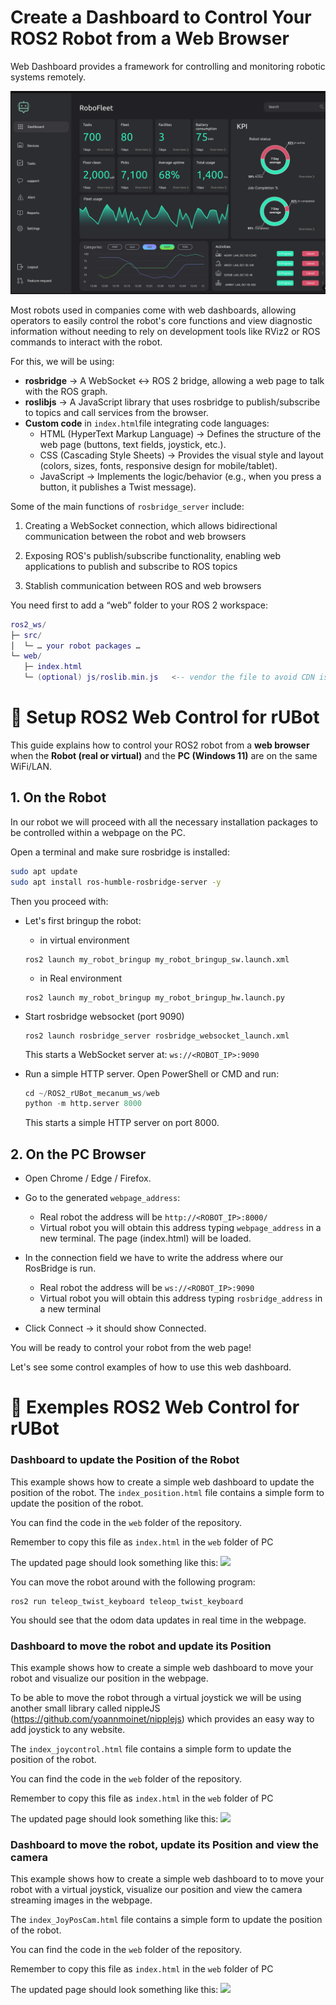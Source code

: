 # Create a Dashboard to Control Your ROS2 Robot from a Web Browser
Web Dashboard provides a framework for controlling and monitoring robotic systems remotely.

![](./Images/06_Web/Dashboard.png)

Most robots used in companies come with web dashboards, allowing operators to easily control the robot's core functions and view diagnostic information without needing to rely on development tools like RViz2 or ROS commands to interact with the robot.

For this, we will be using:
- **rosbridge** → A WebSocket ↔︎ ROS 2 bridge, allowing a web page to talk with the ROS graph.
- **roslibjs** → A JavaScript library that uses rosbridge to publish/subscribe to topics and call services from the browser.
- **Custom code** in `index.html`file integrating code languages:
    - HTML (HyperText Markup Language) → Defines the structure of the web page (buttons, text fields, joystick, etc.).
    - CSS (Cascading Style Sheets) → Provides the visual style and layout (colors, sizes, fonts, responsive design for mobile/tablet).
    - JavaScript → Implements the logic/behavior (e.g., when you press a button, it publishes a Twist message).

Some of the main functions of `rosbridge_server` include:

1. Creating a WebSocket connection, which allows bidirectional communication between the robot and web browsers⁠⁠

2. Exposing ROS's publish/subscribe functionality, enabling web applications to publish and subscribe to ROS topics⁠⁠

3. Stablish communication between ROS and web browsers

You need first to add a “web” folder to your ROS 2 workspace:

````lua
ros2_ws/
├─ src/
│  └─ … your robot packages …
└─ web/
   ├─ index.html
   └─ (optional) js/roslib.min.js   <-- vendor the file to avoid CDN issues
````

# 🚀 Setup ROS2 Web Control for rUBot 

This guide explains how to control your ROS2 robot from a **web browser**  
when the **Robot (real or virtual)** and the **PC (Windows 11)** are on the same WiFi/LAN.

## 1. On the **Robot**

In our robot we will proceed with all the necessary installation packages to be controlled within a webpage on the PC. 

Open a terminal and make sure rosbridge is installed:
```bash
sudo apt update
sudo apt install ros-humble-rosbridge-server -y
````
Then you proceed with:
- Let's first bringup the robot:
    - in virtual environment
    ````shell
    ros2 launch my_robot_bringup my_robot_bringup_sw.launch.xml
    ````
    - in Real environment
    ````shell
    ros2 launch my_robot_bringup my_robot_bringup_hw.launch.py
    ````
- Start rosbridge websocket (port 9090)
    ````shell
    ros2 launch rosbridge_server rosbridge_websocket_launch.xml
    ````
    This starts a WebSocket server at: `ws://<ROBOT_IP>:9090`
        
- Run a simple HTTP server. Open PowerShell or CMD and run:
    ````python
    cd ~/ROS2_rUBot_mecanum_ws/web
    python -m http.server 8000
    ````
    This starts a simple HTTP server on port 8000.  

## 2. On the **PC Browser**

- Open Chrome / Edge / Firefox.

- Go to the generated `webpage_address`:
    - Real robot the address will be `http://<ROBOT_IP>:8000/`
    - Virtual robot you will obtain this address typing `webpage_address` in a new terminal.
    The page (index.html) will be loaded.
- In the connection field we have to write the address where our RosBridge is run. 
    - Real robot the address will be `ws://<ROBOT_IP>:9090`
    - Virtual robot you will obtain this address typing `rosbridge_address` in a new terminal
- Click Connect → it should show Connected.

You will be ready to control your robot from the web page!

Let's see some control examples of how to use this web dashboard.

# 🚀 Exemples ROS2 Web Control for rUBot 
### Dashboard to update the Position of the Robot

This example shows how to create a simple web dashboard to update the position of the robot. The `index_position.html` file contains a simple form to update the position of the robot.

You can find the code in the `web` folder of the repository.

Remember to copy this file as `index.html` in the `web` folder of PC

The updated page should look something like this:
![](./Images/06_Web/PosDashboard.png)

You can move the robot around with the following program:
````shell
ros2 run teleop_twist_keyboard teleop_twist_keyboard
````
You should see that the odom data updates in real time in the webpage.

### Dashboard to move the robot and update its Position
This example shows how to create a simple web dashboard to move your robot and visualize our position in the webpage.

To be able to move the robot through a virtual joystick we will be using another small library called nippleJS (https://github.com/yoannmoinet/nipplejs) which provides an easy way to add joystick to any website.

The `index_joycontrol.html` file contains a simple form to update the position of the robot.

You can find the code in the `web` folder of the repository.

Remember to copy this file as `index.html` in the `web` folder of PC

The updated page should look something like this:
![](./Images/06_Web/JoyDashboard.png)

### Dashboard to move the robot, update its Position and view the camera
This example shows how to create a simple web dashboard to to move your robot with a virtual joystick, visualize our position and view the camera streaming images in the webpage.

The `index_JoyPosCam.html` file contains a simple form to update the position of the robot.

You can find the code in the `web` folder of the repository.

Remember to copy this file as `index.html` in the `web` folder of PC

The updated page should look something like this:
![](./Images/06_Web/JoyPosCamDashboard.png)
